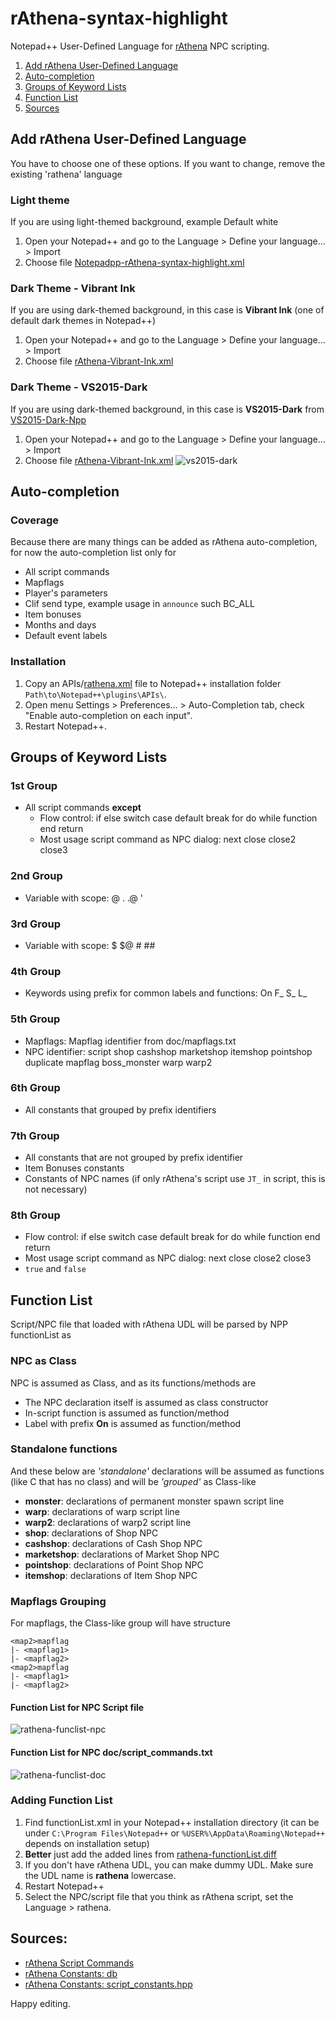 # rAthena-syntax-highlight

Notepad++ User-Defined Language for [rAthena](https://github.com/rathena/rathena) NPC scripting.
1. [Add rAthena User-Defined Language](#add-rathena-user-defined-language)
2. [Auto-completion](#auto-completion)
3. [Groups of Keyword Lists](#groups-of-keyword-lists)
4. [Function List](#function-list)
5. [Sources](#sources)

## Add rAthena User-Defined Language
You have to choose one of these options. If you want to change, remove the existing 'rathena' language
### Light theme
If you are using light-themed background, example Default white
1. Open your Notepad++ and go to the Language > Define your language... > Import
2. Choose file [Notepadpp-rAthena-syntax-highlight.xml](https://github.com/cydh/rAthena-syntax-highlight/blob/cydh-devel/Notepadpp-rAthena-syntax-highlight.xml)

### Dark Theme - Vibrant Ink
If you are using dark-themed background, in this case is **Vibrant Ink** (one of default dark themes in Notepad++)
1. Open your Notepad++ and go to the Language > Define your language... > Import
2. Choose file [rAthena-Vibrant-Ink.xml](https://github.com/cydh/rAthena-syntax-highlight/blob/cydh-devel/rAthena-Vibrant-Ink.xml)

### Dark Theme - VS2015-Dark
If you are using dark-themed background, in this case is **VS2015-Dark** from [VS2015-Dark-Npp](https://github.com/cydh/VS2015-Dark-Npp/blob/cydh-devel/VS2015-Dark.xml)
1. Open your Notepad++ and go to the Language > Define your language... > Import
2. Choose file [rAthena-Vibrant-Ink.xml](https://github.com/cydh/rAthena-syntax-highlight/blob/cydh-devel/rAthena-VS2015-Dark.xml)
![vs2015-dark](https://github.com/cydh/rAthena-syntax-highlight/blob/cydh-devel/images/rAthena-UDL-VS2015-Dark.png)

## Auto-completion
### Coverage
Because there are many things can be added as rAthena auto-completion, for now the auto-completion list only for
* All script commands
* Mapflags
* Player's parameters
* Clif send type, example usage in `announce` such BC_ALL
* Item bonuses
* Months and days
* Default event labels
### Installation
1. Copy an APIs/[rathena.xml](https://github.com/cydh/rAthena-syntax-highlight/blob/cydh-devel/APIs/rathena.xml) file to Notepad++ installation folder `Path\to\Notepad++\plugins\APIs\`.
2. Open menu Settings > Preferences... > Auto-Completion tab, check "Enable auto-completion on each input".
3. Restart Notepad++.

## Groups of Keyword Lists
### 1st Group
* All script commands **except**
  * Flow control: if else switch case default break for do while function end return
  * Most usage script command as NPC dialog: next close close2 close3

### 2nd Group
* Variable with scope: @ . .@ \'

### 3rd Group
* Variable with scope: $ $@ # ##

### 4th Group
* Keywords using prefix for common labels and functions: On F_ S_ L_

### 5th Group
* Mapflags: Mapflag identifier from doc/mapflags.txt
* NPC identifier: script shop cashshop marketshop itemshop pointshop duplicate mapflag boss_monster warp warp2

### 6th Group
* All constants that grouped by prefix identifiers

### 7th Group
* All constants that are not grouped by prefix identifier
* Item Bonuses constants
* Constants of NPC names (if only rAthena's script use `JT_` in script, this is not necessary)

### 8th Group
* Flow control: if else switch case default break for do while function end return
* Most usage script command as NPC dialog: next close close2 close3
* `true` and `false`

## Function List
Script/NPC file that loaded with rAthena UDL will be parsed by NPP functionList as
### NPC as Class
NPC is assumed as Class, and as its functions/methods are
* The NPC declaration itself is assumed as class constructor
* In-script function is assumed as function/method
* Label with prefix **On** is assumed as function/method
### Standalone functions
And these below are *'standalone'* declarations will be assumed as functions (like C that has no class) and will be *'grouped'* as Class-like
* **monster**: declarations of permanent monster spawn script line
* **warp**: declarations of warp script line
* **warp2**: declarations of warp2 script line
* **shop**: declarations of Shop NPC
* **cashshop**: declarations of Cash Shop NPC
* **marketshop**: declarations of Market Shop NPC
* **pointshop**: declarations of Point Shop NPC
* **itemshop**: declarations of Item Shop NPC
### Mapflags Grouping
For mapflags, the Class-like group will have structure
```
<map2>mapflag
|- <mapflag1>
|- <mapflag2>
<map2>mapflag
|- <mapflag1>
|- <mapflag2>
```
#### Function List for NPC Script file
![rathena-funclist-npc](https://github.com/cydh/rAthena-syntax-highlight/blob/cydh-devel/images/rathena_function_list_for_npc.png)

#### Function List for NPC doc/script_commands.txt
![rathena-funclist-doc](https://github.com/cydh/rAthena-syntax-highlight/blob/cydh-devel/images/rathena_function_list_for_script_doc.png)

### Adding Function List
1. Find functionList.xml in your Notepad++ installation directory (it can be under `C:\Program Files\Notepad++` or `%USER%\AppData\Roaming\Notepad++` depends on installation setup)
2. **Better** just add the added lines from [rathena-functionList.diff](https://github.com/cydh/rAthena-syntax-highlight/blob/cydh-devel/NPPFunctionList/rathena-functionList.diff)
3. If you don't have rAthena UDL, you can make dummy UDL. Make sure the UDL name is **rathena** lowercase.
4. Restart Notepad++
5. Select the NPC/script file that you think as rAthena script, set the Language > rathena.

## Sources:
 - [rAthena Script Commands](https://github.com/rathena/rathena/blob/1d88575f90b5f572cffba4a361f3028003008ffb/doc/script_commands.txt)
 - [rAthena Constants: db](https://github.com/rathena/rathena/blob/1d88575f90b5f572cffba4a361f3028003008ffb/db/const.txt)
 - [rAthena Constants: script_constants.hpp](https://github.com/rathena/rathena/blob/1d88575f90b5f572cffba4a361f3028003008ffb/src/map/script_constants.hpp)

Happy editing.
